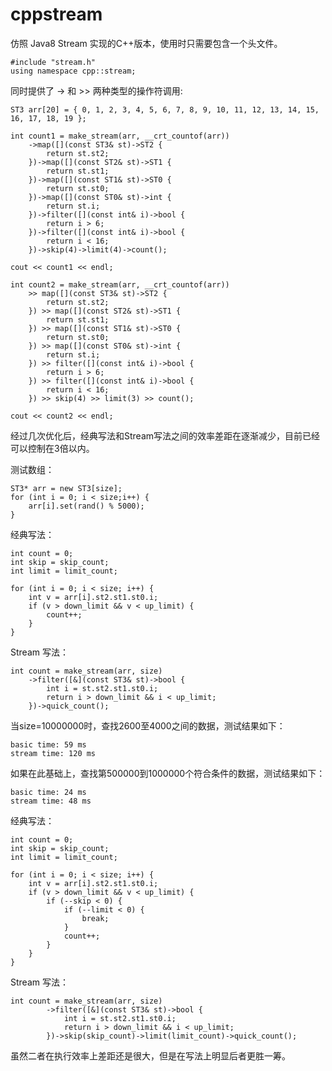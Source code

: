 # cppstream

仿照 Java8 Stream 实现的C++版本，使用时只需要包含一个头文件。

	#include "stream.h"
	using namespace cpp::stream;

同时提供了 -> 和 >> 两种类型的操作符调用:

	ST3 arr[20] = { 0, 1, 2, 3, 4, 5, 6, 7, 8, 9, 10, 11, 12, 13, 14, 15, 16, 17, 18, 19 };

	int count1 = make_stream(arr, __crt_countof(arr))
		->map([](const ST3& st)->ST2 {
			return st.st2;
		})->map([](const ST2& st)->ST1 {
			return st.st1;
		})->map([](const ST1& st)->ST0 {
			return st.st0;
		})->map([](const ST0& st)->int {
			return st.i;
		})->filter([](const int& i)->bool {
			return i > 6;
		})->filter([](const int& i)->bool {
			return i < 16;
		})->skip(4)->limit(4)->count();

	cout << count1 << endl;

	int count2 = make_stream(arr, __crt_countof(arr))
		>> map([](const ST3& st)->ST2 {
			return st.st2;
		}) >> map([](const ST2& st)->ST1 {
			return st.st1;
		}) >> map([](const ST1& st)->ST0 {
			return st.st0;
		}) >> map([](const ST0& st)->int {
			return st.i;
		}) >> filter([](const int& i)->bool {
			return i > 6;
		}) >> filter([](const int& i)->bool {
			return i < 16;
		}) >> skip(4) >> limit(3) >> count();

	cout << count2 << endl;


经过几次优化后，经典写法和Stream写法之间的效率差距在逐渐减少，目前已经可以控制在3倍以内。
		

测试数组：

	ST3* arr = new ST3[size];
	for (int i = 0; i < size;i++) {
		arr[i].set(rand() % 5000);
	}

经典写法：

	int count = 0;
	int skip = skip_count;
	int limit = limit_count;
	
	for (int i = 0; i < size; i++) {
		int v = arr[i].st2.st1.st0.i;
		if (v > down_limit && v < up_limit) {
			count++;
		}
	}

Stream 写法：

	int count = make_stream(arr, size)
		->filter([&](const ST3& st)->bool {
			int i = st.st2.st1.st0.i;
			return i > down_limit && i < up_limit;
		})->quick_count();


当size=10000000时，查找2600至4000之间的数据，测试结果如下：
	
	basic time: 59 ms
	stream time: 120 ms

如果在此基础上，查找第500000到1000000个符合条件的数据，测试结果如下：

	basic time: 24 ms
	stream time: 48 ms

经典写法：

	int count = 0;
	int skip = skip_count;
	int limit = limit_count;
	
	for (int i = 0; i < size; i++) {
		int v = arr[i].st2.st1.st0.i;
		if (v > down_limit && v < up_limit) {
			if (--skip < 0) {
				if (--limit < 0) {
					break;
				}
				count++;
			}
		}
	}

Stream 写法：

	int count = make_stream(arr, size)
			->filter([&](const ST3& st)->bool {
				int i = st.st2.st1.st0.i;
				return i > down_limit && i < up_limit;
			})->skip(skip_count)->limit(limit_count)->quick_count();

虽然二者在执行效率上差距还是很大，但是在写法上明显后者更胜一筹。